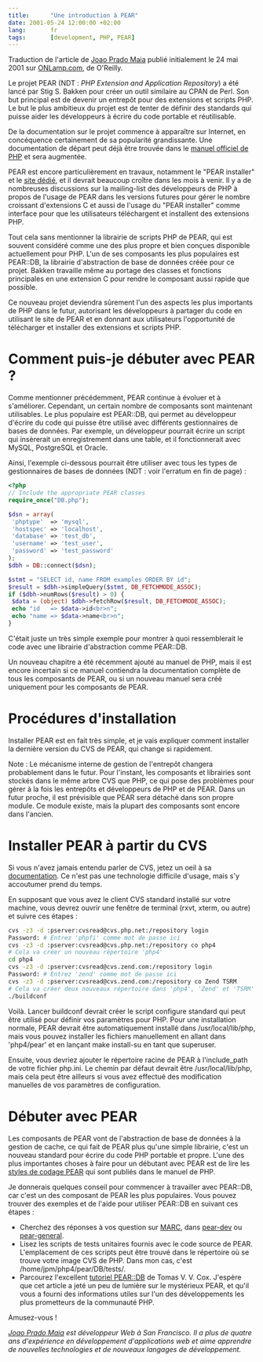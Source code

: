 ```yaml
--- 
title:      "Une introduction à PEAR" 
date: 2001-05-24 12:00:00 +02:00
lang:       fr 
tags:       [development, PHP, PEAR]
---
```


Traduction de l'article de [Joao Prado Maia](http://www.onlamp.com/pub/au/98) publié initialement le 24 mai 2001 sur [ONLamp.com](http://www.onlamp.com/pub/a/php/2001/05/24/pear.html), de O'Reilly.

Le projet PEAR (NDT : *PHP Extension and Application Repository*) a été lancé par Stig S. Bakken pour créer un outil similaire au CPAN de Perl. Son but principal est de devenir un entrepôt pour des extensions et scripts PHP. Le but le plus ambitieux du projet est de tenter de définir des standards qui puisse aider les développeurs à écrire du code portable et réutilisable. 

De la documentation sur le projet commence à apparaître sur Internet, en concéquence certainement de sa popularité grandissante. Une documentation de départ peut déjà être trouvée dans le [manuel officiel de PHP](http://www.php.net/manual/fr/pear.php) et sera augmentée. 

PEAR est encore particulièrement en travaux, notamment le "PEAR installer" et le [site dédié](http://pear.php.net/), et il devrait beaucoup croître dans les mois à venir. Il y a de nombreuses discussions sur la mailing-list des développeurs de PHP à propos de l'usage de PEAR dans les versions futures pour gérer le nombre croissant d'extensions C et aussi de l'usage du "PEAR installer" comme interface pour que les utilisateurs téléchargent et installent des extensions PHP. 

Tout cela sans mentionner la librairie de scripts PHP de PEAR, qui est souvent considéré comme une des plus propre et bien conçues disponible actuellement pour PHP. L'un de ses composants les plus populaires est PEAR::DB, la librairie d'abstraction de base de données créée pour ce projet. Bakken travaille même au portage des classes et fonctions principales en une extension C pour rendre le composant aussi rapide que possible. 

Ce nouveau projet deviendra sûrement l'un des aspects les plus importants de PHP dans le futur, autorisant les développeurs à partager du code en utilisant le site de PEAR et en donnant aux utilisateurs l'opportunité de télécharger et installer des extensions et scripts PHP. 

# Comment puis-je débuter avec PEAR ?

Comme mentionner précédemment, PEAR continue à évoluer et à s'améliorer. Cependant, un certain nombre de composants sont maintenant utilisables. Le plus populaire est PEAR::DB, qui permet au développeur d'écrire du code qui puisse être utilisé avec différents gestionnaires de bases de données. Par exemple, un développeur pourrait écrire un script qui insèrerait un enregistrement dans une table, et il fonctionnerait avec MySQL, PostgreSQL et Oracle. 

Ainsi, l'exemple ci-dessous pourrait être utiliser avec tous les types de gestionnaires de bases de données (NDT : voir l'erratum en fin de page) : 

```php
<?php
// Include the appropriate PEAR classes
require_once("DB.php");

$dsn = array(
 'phptype'  => 'mysql',
 'hostspec' => 'localhost',
 'database' => 'test_db',
 'username' => 'test_user',
 'password' => 'test_password'
);
$dbh = DB::connect($dsn);

$stmt = "SELECT id, name FROM examples ORDER BY id";
$result = $dbh->simpleQuery($stmt, DB_FETCHMODE_ASSOC);
if ($dbh->numRows($result) > 0) {
 $data = (object) $dbh->fetchRow($result, DB_FETCHMODE_ASSOC);
 echo "id   => $data->id<br>n";
 echo "name => $data->name<br>n";
}
```

C'était juste un très simple exemple pour montrer à quoi ressemblerait le code avec une librairie d'abstraction comme PEAR::DB. 

Un nouveau chapitre a été récemment ajouté au manuel de PHP, mais il est encore incertain si ce manuel contiendra la documentation complète de tous les composants de PEAR, ou si un nouveau manuel sera créé uniquement pour les composants de PEAR. 

# Procédures d'installation

Installer PEAR est en fait très simple, et je vais expliquer comment installer la dernière version du CVS de PEAR, qui change si rapidement. 

Note : Le mécanisme interne de gestion de l'entrepôt changera probablement dans le futur. Pour l'instant, les composants et librairies sont stockés dans le même arbre CVS que PHP, ce qui pose des problèmes pour gérer à la fois les entrepôts et développeurs de PHP et de PEAR. Dans un futur proche, il est prévisible que PEAR sera détaché dans son propre module. Ce module existe, mais la plupart des composants sont encore dans l'ancien. 

# Installer PEAR à partir du CVS

Si vous n'avez jamais entendu parler de CVS, jetez un oeil à sa [documentation](http://www.cvshome.org/). Ce n'est pas une technologie difficile d'usage, mais s'y accoutumer prend du temps. 

En supposant que vous avez le client CVS standard installé sur votre machine, vous devrez ouvrir une fenêtre de terminal (rxvt, xterm, ou autre) et suivre ces étapes :

```bash
cvs -z3 -d :pserver:cvsread@cvs.php.net:/repository login
Password: # Entrez 'phpfi' comme mot de passe ici
cvs -z3 -d :pserver:cvsread@cvs.php.net:/repository co php4
# Cela va créer un nouveau répertoire 'php4'
cd php4
cvs -z3 -d :pserver:cvsread@cvs.zend.com:/repository login
Password: # Entrez 'zend' comme mot de passe ici
cvs -z3 -d :pserver:cvsread@cvs.zend.com:/repository co Zend TSRM
# Cela va créer deux nouveaux répertoire dans 'php4', 'Zend' et 'TSRM'
./buildconf
```

Voilà. Lancer buildconf devrait créer le script configure standard qui peut être utilisé pour définir vos paramètres pour PHP. Pour une installation normale, PEAR devrait être automatiquement installé dans /usr/local/lib/php, mais vous pouvez installer les fichiers manuellement en allant dans 'php4/pear' et en lançant make install-su en tant que superuser. 

Ensuite, vous devriez ajouter le répertoire racine de PEAR à l'include_path de votre fichier php.ini. Le chemin par défaut devrait être /usr/local/lib/php, mais cela peut être ailleurs si vous avez effectué des modification manuelles de vos paramètres de configuration. 

# Débuter avec PEAR

Les composants de PEAR vont de l'abstraction de base de données à la gestion de cache, ce qui fait de PEAR plus qu'une simple librairie, c'est un nouveau standard pour écrire du code PHP portable et propre. L'une des plus importantes choses à faire pour un débutant avec PEAR est de lire les [styles de codage PEAR](http://www.php.net/manual/fr/pear.standards.php) qui sont publiés dans le manuel de PHP. 

Je donnerais quelques conseil pour commencer à travailler avec PEAR::DB, car c'est un des composant de PEAR les plus populaires. Vous pouvez trouver des exemples et de l'aide pour utiliser PEAR::DB en suivant ces étapes : 

- Cherchez des réponses à vos question sur [MARC](http://marc.theaimsgroup.com/), dans [pear-dev](http://marc.theaimsgroup.com/?l=pear-dev) ou [pear-general](http://marc.theaimsgroup.com/?l=pear-general). 
- Lisez les scripts de tests unitaires fournis avec le code source de PEAR. L'emplacement de ces scripts peut être trouvé dans le répertoire où se trouve votre image CVS de PHP. Dans mon cas, c'est /home/jpm/php4/pear/DB/tests/. 
- Parcourez l'excellent [tutoriel PEAR::DB](http://vulcanonet.com/soft/?pack=pear_tut) de Tomas V. V. Cox. 
J'espère que cet article a jeté un peu de lumière sur le mystérieux PEAR, et qu'il vous a fourni des informations utiles sur l'un des développements les plus prometteurs de la communauté PHP. 

Amusez-vous ! 

*[Joao Prado Maia](http://www.onlamp.com/pub/au/98) est développeur Web à San Francisco. Il a plus de quatre ans d'expérience en développement d'applications web et aime apprendre de nouvelles technologies et de nouveaux langages de développement.*
